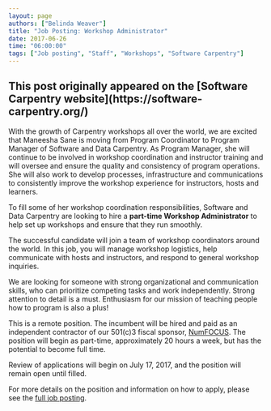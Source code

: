```yaml
---
layout: page
authors: ["Belinda Weaver"]
title: "Job Posting: Workshop Administrator"
date: 2017-06-26
time: "06:00:00"
tags: ["Job posting", "Staff", "Workshops", "Software Carpentry"]
---
```


<h2>This post originally appeared on the [Software Carpentry website](https://software-carpentry.org/)</h2>

With the growth of Carpentry workshops all over the world, we are excited that Maneesha Sane is moving from Program Coordinator to Program Manager of Software and Data Carpentry. As Program Manager, she will continue to be involved in workshop coordination and instructor training and will oversee and ensure the quality and consistency of program operations. She will also work to develop processes, infrastructure and communications to consistently improve the workshop experience for instructors, hosts and learners.

To fill some of her workshop coordination responsibilities, Software and Data Carpentry are looking to hire a **part-time Workshop Administrator** to help set up workshops and ensure that they run smoothly.

The successful candidate will join a team of workshop coordinators around the world. In this job, you will manage workshop logistics, 
help communicate with hosts and instructors, and respond to general workshop inquiries.
 
We are looking for someone with strong organizational and communication skills, who can prioritize competing tasks and 
work independently. Strong attention to detail is a must. Enthusiasm for our mission of teaching people how to program is also a plus!

This is a remote position. The incumbent will be hired and paid as an independent contractor of our 501(c)3 fiscal sponsor, 
[NumFOCUS](https://www.numfocus.org/).  The position will begin as part-time, approximately 20 hours a week, but has the potential to become full time.

Review of applications will begin on July 17, 2017, and the position will remain open until filled.

For more details on the position and information on how to apply, please see the [full job posting](https://software-carpentry.org/jobs/).




